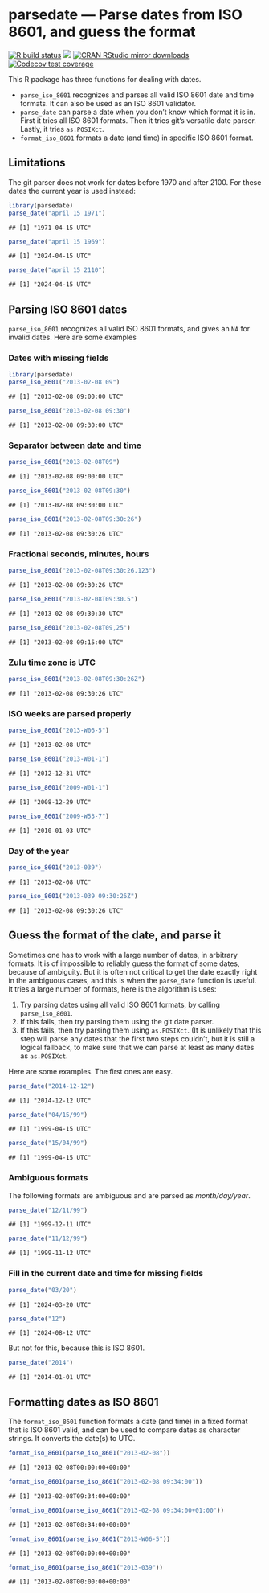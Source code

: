 
# parsedate — Parse dates from ISO 8601, and guess the format

<!-- badges: start -->

[![R build
status](https://github.com/gaborcsardi/parsedate/workflows/R-CMD-check/badge.svg)](https://github.com/gaborcsardi/parsedate/actions)
[![](https://www.r-pkg.org/badges/version/parsedate)](https://www.r-pkg.org/pkg/parsedate)
[![CRAN RStudio mirror
downloads](https://cranlogs.r-pkg.org/badges/parsedate)](https://r-pkg.org/pkg/parsedate)
[![Codecov test
coverage](https://codecov.io/gh/gaborcsardi/parsedate/graph/badge.svg)](https://app.codecov.io/gh/gaborcsardi/parsedate)
<!-- badges: end -->

This R package has three functions for dealing with dates.

- `parse_iso_8601` recognizes and parses all valid ISO 8601 date and
  time formats. It can also be used as an ISO 8601 validator.
- `parse_date` can parse a date when you don’t know which format it is
  in. First it tries all ISO 8601 formats. Then it tries git’s versatile
  date parser. Lastly, it tries `as.POSIXct`.
- `format_iso_8601` formats a date (and time) in specific ISO 8601
  format.

## Limitations

The git parser does not work for dates before 1970 and after 2100. For
these dates the current year is used instead:

``` r
library(parsedate)
parse_date("april 15 1971")
```

    ## [1] "1971-04-15 UTC"

``` r
parse_date("april 15 1969")
```

    ## [1] "2024-04-15 UTC"

``` r
parse_date("april 15 2110")
```

    ## [1] "2024-04-15 UTC"

## Parsing ISO 8601 dates

`parse_iso_8601` recognizes all valid ISO 8601 formats, and gives an
`NA` for invalid dates. Here are some examples

### Dates with missing fields

``` r
library(parsedate)
parse_iso_8601("2013-02-08 09")
```

    ## [1] "2013-02-08 09:00:00 UTC"

``` r
parse_iso_8601("2013-02-08 09:30")
```

    ## [1] "2013-02-08 09:30:00 UTC"

### Separator between date and time

``` r
parse_iso_8601("2013-02-08T09")
```

    ## [1] "2013-02-08 09:00:00 UTC"

``` r
parse_iso_8601("2013-02-08T09:30")
```

    ## [1] "2013-02-08 09:30:00 UTC"

``` r
parse_iso_8601("2013-02-08T09:30:26")
```

    ## [1] "2013-02-08 09:30:26 UTC"

### Fractional seconds, minutes, hours

``` r
parse_iso_8601("2013-02-08T09:30:26.123")
```

    ## [1] "2013-02-08 09:30:26 UTC"

``` r
parse_iso_8601("2013-02-08T09:30.5")
```

    ## [1] "2013-02-08 09:30:30 UTC"

``` r
parse_iso_8601("2013-02-08T09,25")
```

    ## [1] "2013-02-08 09:15:00 UTC"

### Zulu time zone is UTC

``` r
parse_iso_8601("2013-02-08T09:30:26Z")
```

    ## [1] "2013-02-08 09:30:26 UTC"

### ISO weeks are parsed properly

``` r
parse_iso_8601("2013-W06-5")
```

    ## [1] "2013-02-08 UTC"

``` r
parse_iso_8601("2013-W01-1")
```

    ## [1] "2012-12-31 UTC"

``` r
parse_iso_8601("2009-W01-1")
```

    ## [1] "2008-12-29 UTC"

``` r
parse_iso_8601("2009-W53-7")
```

    ## [1] "2010-01-03 UTC"

### Day of the year

``` r
parse_iso_8601("2013-039")
```

    ## [1] "2013-02-08 UTC"

``` r
parse_iso_8601("2013-039 09:30:26Z")
```

    ## [1] "2013-02-08 09:30:26 UTC"

## Guess the format of the date, and parse it

Sometimes one has to work with a large number of dates, in arbitrary
formats. It is of impossible to reliably guess the format of some dates,
because of ambiguity. But it is often not critical to get the date
exactly right in the ambiguous cases, and this is when the `parse_date`
function is useful. It tries a large number of formats, here is the
algorithm is uses:

1.  Try parsing dates using all valid ISO 8601 formats, by calling
    `parse_iso_8601`.
2.  If this fails, then try parsing them using the git date parser.
3.  If this fails, then try parsing them using `as.POSIXct`. (It is
    unlikely that this step will parse any dates that the first two
    steps couldn’t, but it is still a logical fallback, to make sure
    that we can parse at least as many dates as `as.POSIXct`.

Here are some examples. The first ones are easy.

``` r
parse_date("2014-12-12")
```

    ## [1] "2014-12-12 UTC"

``` r
parse_date("04/15/99")
```

    ## [1] "1999-04-15 UTC"

``` r
parse_date("15/04/99")
```

    ## [1] "1999-04-15 UTC"

### Ambiguous formats

The following formats are ambiguous and are parsed as *month/day/year*.

``` r
parse_date("12/11/99")
```

    ## [1] "1999-12-11 UTC"

``` r
parse_date("11/12/99")
```

    ## [1] "1999-11-12 UTC"

### Fill in the current date and time for missing fields

``` r
parse_date("03/20")
```

    ## [1] "2024-03-20 UTC"

``` r
parse_date("12")
```

    ## [1] "2024-08-12 UTC"

But not for this, because this is ISO 8601.

``` r
parse_date("2014")
```

    ## [1] "2014-01-01 UTC"

## Formatting dates as ISO 8601

The `format_iso_8601` function formats a date (and time) in a fixed
format that is ISO 8601 valid, and can be used to compare dates as
character strings. It converts the date(s) to UTC.

``` r
format_iso_8601(parse_iso_8601("2013-02-08"))
```

    ## [1] "2013-02-08T00:00:00+00:00"

``` r
format_iso_8601(parse_iso_8601("2013-02-08 09:34:00"))
```

    ## [1] "2013-02-08T09:34:00+00:00"

``` r
format_iso_8601(parse_iso_8601("2013-02-08 09:34:00+01:00"))
```

    ## [1] "2013-02-08T08:34:00+00:00"

``` r
format_iso_8601(parse_iso_8601("2013-W06-5"))
```

    ## [1] "2013-02-08T00:00:00+00:00"

``` r
format_iso_8601(parse_iso_8601("2013-039"))
```

    ## [1] "2013-02-08T00:00:00+00:00"
